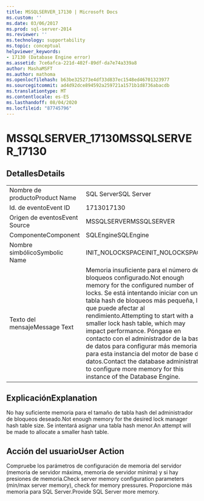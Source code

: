 ```yaml
---
title: MSSQLSERVER_17130 | Microsoft Docs
ms.custom: ''
ms.date: 03/06/2017
ms.prod: sql-server-2014
ms.reviewer: ''
ms.technology: supportability
ms.topic: conceptual
helpviewer_keywords:
- 17130 (Database Engine error)
ms.assetid: 7ce6afca-221d-402f-89df-da7e74a339a8
author: MashaMSFT
ms.author: mathoma
ms.openlocfilehash: b63be325273e4df33d837ec1548ed46701323977
ms.sourcegitcommit: ad4d92dce894592a259721a1571b1d8736abacdb
ms.translationtype: MT
ms.contentlocale: es-ES
ms.lasthandoff: 08/04/2020
ms.locfileid: "87745796"
---
```

# <a name="mssqlserver_17130"></a><span data-ttu-id="eab23-102">MSSQLSERVER_17130</span><span class="sxs-lookup"><span data-stu-id="eab23-102">MSSQLSERVER_17130</span></span>
    
## <a name="details"></a><span data-ttu-id="eab23-103">Detalles</span><span class="sxs-lookup"><span data-stu-id="eab23-103">Details</span></span>  
  
|||  
|-|-|  
|<span data-ttu-id="eab23-104">Nombre de producto</span><span class="sxs-lookup"><span data-stu-id="eab23-104">Product Name</span></span>|<span data-ttu-id="eab23-105">SQL Server</span><span class="sxs-lookup"><span data-stu-id="eab23-105">SQL Server</span></span>|  
|<span data-ttu-id="eab23-106">Id. de evento</span><span class="sxs-lookup"><span data-stu-id="eab23-106">Event ID</span></span>|<span data-ttu-id="eab23-107">17130</span><span class="sxs-lookup"><span data-stu-id="eab23-107">17130</span></span>|  
|<span data-ttu-id="eab23-108">Origen de eventos</span><span class="sxs-lookup"><span data-stu-id="eab23-108">Event Source</span></span>|<span data-ttu-id="eab23-109">MSSQLSERVER</span><span class="sxs-lookup"><span data-stu-id="eab23-109">MSSQLSERVER</span></span>|  
|<span data-ttu-id="eab23-110">Componente</span><span class="sxs-lookup"><span data-stu-id="eab23-110">Component</span></span>|<span data-ttu-id="eab23-111">SQLEngine</span><span class="sxs-lookup"><span data-stu-id="eab23-111">SQLEngine</span></span>|  
|<span data-ttu-id="eab23-112">Nombre simbólico</span><span class="sxs-lookup"><span data-stu-id="eab23-112">Symbolic Name</span></span>|<span data-ttu-id="eab23-113">INIT_NOLOCKSPACE</span><span class="sxs-lookup"><span data-stu-id="eab23-113">INIT_NOLOCKSPACE</span></span>|  
|<span data-ttu-id="eab23-114">Texto del mensaje</span><span class="sxs-lookup"><span data-stu-id="eab23-114">Message Text</span></span>|<span data-ttu-id="eab23-115">Memoria insuficiente para el número de bloqueos configurado.</span><span class="sxs-lookup"><span data-stu-id="eab23-115">Not enough memory for the configured number of locks.</span></span> <span data-ttu-id="eab23-116">Se está intentando iniciar con una tabla hash de bloqueos más pequeña, lo que puede afectar al rendimiento.</span><span class="sxs-lookup"><span data-stu-id="eab23-116">Attempting to start with a smaller lock hash table, which may impact performance.</span></span> <span data-ttu-id="eab23-117">Póngase en contacto con el administrador de la base de datos para configurar más memoria para esta instancia del motor de base de datos.</span><span class="sxs-lookup"><span data-stu-id="eab23-117">Contact the database administrator to configure more memory for this instance of the Database Engine.</span></span>|  
  
## <a name="explanation"></a><span data-ttu-id="eab23-118">Explicación</span><span class="sxs-lookup"><span data-stu-id="eab23-118">Explanation</span></span>  
 <span data-ttu-id="eab23-119">No hay suficiente memoria para el tamaño de tabla hash del administrador de bloqueos deseado.</span><span class="sxs-lookup"><span data-stu-id="eab23-119">Not enough memory for the desired lock manager hash table size.</span></span>  <span data-ttu-id="eab23-120">Se intentará asignar una tabla hash menor.</span><span class="sxs-lookup"><span data-stu-id="eab23-120">An attempt will be made to allocate a smaller hash table.</span></span>  
  
## <a name="user-action"></a><span data-ttu-id="eab23-121">Acción del usuario</span><span class="sxs-lookup"><span data-stu-id="eab23-121">User Action</span></span>  
 <span data-ttu-id="eab23-122">Compruebe los parámetros de configuración de memoria del servidor (memoria de servidor máxima, memoria de servidor mínima) y si hay presiones de memoria.</span><span class="sxs-lookup"><span data-stu-id="eab23-122">Check server memory configuration parameters (min/max server memory), check for memory pressures.</span></span> <span data-ttu-id="eab23-123">Proporcione más memoria para SQL Server.</span><span class="sxs-lookup"><span data-stu-id="eab23-123">Provide SQL Server more memory.</span></span>  
  
  
